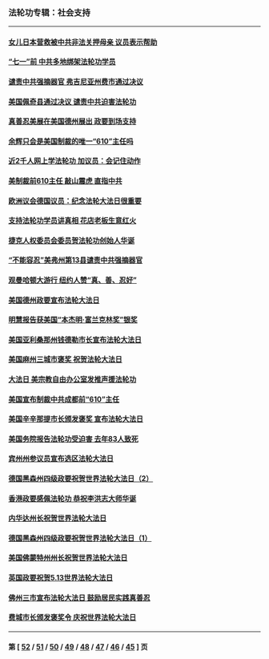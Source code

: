 ### 法轮功专辑：社会支持
---
#### [女儿日本营救被中共非法关押母亲 议员表示帮助](../../pages/nf4386/n13053042.md?06300430) 
#### [“七一”前 中共多地绑架法轮功学员](../../pages/nf4386/n13045655.md?06300430) 
#### [谴责中共强摘器官 弗吉尼亚州费市通过决议](../../pages/nf4386/n13040108.md?06300430) 
#### [美国佩奇县通过决议 谴责中共迫害法轮功](../../pages/nf4386/n13027185.md?06300430) 
#### [真善忍美展在美国德州展出 政要到场支持](../../pages/nf4386/n13010579.md?06300430) 
#### [余辉只会是美国制裁的唯一“610”主任吗](../../pages/nf4386/n12972837.md?06300430) 
#### [近2千人网上学法轮功 加议员：会记住动作](../../pages/nf4386/n12972642.md?06300430) 
#### [美制裁前610主任 敲山震虎 直指中共](../../pages/nf4386/n12968555.md?06300430) 
#### [欧洲议会德国议员：纪念法轮大法日很重要](../../pages/nf4386/n12965367.md?06300430) 
#### [支持法轮功学员讲真相 花店老板生意红火](../../pages/nf4386/n12963056.md?06300430) 
#### [捷克人权委员会委员贺法轮功创始人华诞](../../pages/nf4386/n12960301.md?06300430) 
#### [“不能容忍”美弗州第13县谴责中共强摘器官](../../pages/nf4386/n12958610.md?06300430) 
#### [观曼哈顿大游行 纽约人赞“真、善、忍好”](../../pages/nf4386/n12956249.md?06300430) 
#### [美国德州政要宣布法轮大法日](../../pages/nf4386/n12958567.md?06300430) 
#### [明慧报告获美国“本杰明‧富兰克林奖”银奖](../../pages/nf4386/n12955404.md?06300430) 
#### [美国亚利桑那州钱德勒市长宣布法轮大法日](../../pages/nf4386/n12953813.md?06300430) 
#### [美国麻州三城市褒奖 祝贺法轮大法日](../../pages/nf4386/n12953756.md?06300430) 
#### [大法日 美宗教自由办公室发推声援法轮功](../../pages/nf4386/n12950669.md?06300430) 
#### [美国宣布制裁中共成都前“610”主任](../../pages/nf4386/n12943654.md?06300430) 
#### [美国辛辛那提市长颁发褒奖 宣布法轮大法日](../../pages/nf4386/n12948869.md?06300430) 
#### [美国务院报告法轮功受迫害 去年83人致死](../../pages/nf4386/n12944350.md?06300430) 
#### [宾州州参议员宣布选区法轮大法日](../../pages/nf4386/n12939844.md?06300430) 
#### [德国黑森州四级政要祝贺世界法轮大法日（2）](../../pages/nf4386/n12937571.md?06300430) 
#### [香港政要感佩法轮功 恭祝李洪志大师华诞](../../pages/nf4386/n12937400.md?06300430) 
#### [内华达州长祝贺世界法轮大法日](../../pages/nf4386/n12936785.md?06300430) 
#### [德国黑森州四级政要祝贺世界法轮大法日（1）](../../pages/nf4386/n12934877.md?06300430) 
#### [美国佛蒙特州州长祝贺世界法轮大法日](../../pages/nf4386/n12935031.md?06300430) 
#### [英国政要祝贺5.13世界法轮大法日](../../pages/nf4386/n12934700.md?06300430) 
#### [佛州三市宣布法轮大法日 鼓励居民实践真善忍](../../pages/nf4386/n12934466.md?06300430) 
#### [费城市长颁发褒奖令 庆祝世界法轮大法日](../../pages/nf4386/n12928833.md?06300430) 

---
#### 第 [ [52](./52.md?06300430) / [51](./51.md?06300430) / [50](./50.md?06300430) / [49](./49.md?06300430) / [48](./48.md?06300430) / [47](./47.md?06300430) / [46](./46.md?06300430) / [45](./45.md?06300430) ] 页
